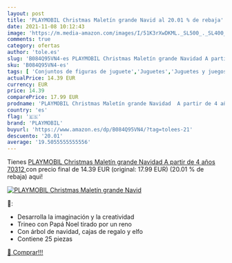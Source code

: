 ```yaml
---
layout: post
title: 'PLAYMOBIL Christmas Maletín grande Navid al 20.01 % de rebaja'
date: 2021-11-08 10:12:43
image: 'https://m.media-amazon.com/images/I/51K3rXwDKML._SL500_._SL400_.jpg'
comments: true
category: ofertas
author: 'tole.es'
slug: 'B084Q95VN4-es PLAYMOBIL Christmas Maletín grande Navidad A partir de 4...'
sku: 'B084Q95VN4-es'
tags: [ 'Conjuntos de figuras de juguete','Juguetes','Juguetes y juegos','Muñecos y figuras','playmobil', ]
actualPrice: 14.39 EUR
currency: EUR
price: 14.39
comparePrice: 17.99 EUR
prodname: 'PLAYMOBIL Christmas Maletín grande Navidad  A partir de 4 años  70312 '
country: 'es'
flag: '🇪🇸'
brand: 'PLAYMOBIL'
buyurl: 'https://www.amazon.es/dp/B084Q95VN4/?tag=tolees-21'
descuento: '20.01'
average: '19.5055555555556'
---
```


Tienes [PLAYMOBIL Christmas Maletín grande Navidad  A partir de 4 años  70312 ](https://www.amazon.es/dp/B084Q95VN4/?tag=tolees-21) con precio final de  14.39 EUR (original: 17.99 EUR) (20.01 %  de rebaja) aqui!

[![PLAYMOBIL Christmas Maletín grande Navid](https://m.media-amazon.com/images/I/51K3rXwDKML._SL500_._SL400_.jpg)](https://www.amazon.es/dp/B084Q95VN4/?tag=tolees-21)

🔎:

- Desarrolla la imaginación y la creatividad
- Trineo con Papá Noel tirado por un reno
- Con árbol de navidad, cajas de regalo y elfo
- Contiene 25 piezas

[🛒 Comprar!!!](https://www.amazon.es/dp/B084Q95VN4/?tag=tolees-21)
